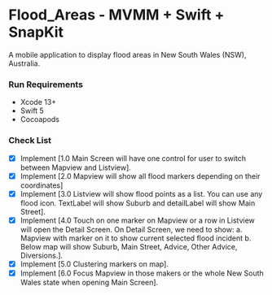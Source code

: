# Flood_Areas - MVMM + Swift + SnapKit
A mobile application to display flood areas in New South Wales (NSW), Australia.

### Run Requirements

* Xcode 13+
* Swift 5
* Cocoapods

### Check List
* [x] Implement [1.0 Main Screen will have one control for user to switch between Mapview and Listview].
* [x] Implement [2.0 Mapview will show all flood markers depending on their coordinates]
* [x] Implement [3.0 Listview will show flood points as a list. You can use any flood icon. TextLabel will show Suburb and detailLabel will show Main Street].
* [x] Implement [4.0 Touch on one marker on Mapview or a row in Listview will open the Detail Screen. On
Detail Screen, we need to show:
        a. Mapview with marker on it to show current selected flood incident
        b. Below map will show Suburb, Main Street, Advice, Other Advice, Diversions.].
* [x] Implement [5.0 Clustering markers on map].
* [x] Implement [6.0 Focus Mapview in those makers or the whole New South Wales state when opening
Main Screen].
